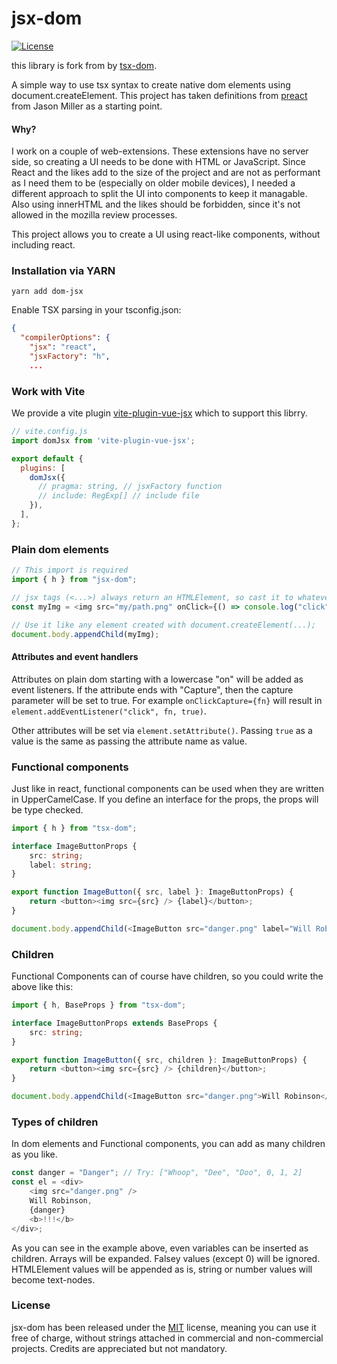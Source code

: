 # jsx-dom

[![License](https://img.shields.io/badge/License-MIT-blue.svg)](https://github.com/Lusito/tsx-dom/blob/master/LICENSE)

this library is fork from by [tsx-dom](https://github.com/Lusito/tsx-dom).

A simple way to use tsx syntax to create native dom elements using document.createElement.
This project has taken definitions from [preact](https://github.com/developit/preact) from Jason Miller as a starting point.

#### Why?

I work on a couple of web-extensions. These extensions have no server side, so creating a UI needs to be done with HTML or JavaScript. Since React and the likes add to the size of the project and are not as performant as I need them to be (especially on older mobile devices), I needed a different approach to split the UI into components to keep it managable.
Also using innerHTML and the likes should be forbidden, since it's not allowed in the mozilla review processes.

This project allows you to create a UI using react-like components, without including react.

### Installation via YARN

`yarn add dom-jsx`

Enable TSX parsing in your tsconfig.json:

```json
{
  "compilerOptions": {
    "jsx": "react",
    "jsxFactory": "h",
    ...
```

### Work with Vite

We provide a vite plugin [vite-plugin-vue-jsx](https://github.com/NewBuilding/vite-plugin-dom-jsx) which to support this librry.

```js
// vite.config.js
import domJsx from 'vite-plugin-vue-jsx';

export default {
  plugins: [
    domJsx({
      // pragma: string, // jsxFactory function
      // include: RegExp[] // include file
    }),
  ],
};
```

### Plain dom elements

```TypeScript
// This import is required
import { h } from "jsx-dom";

// jsx tags (<...>) always return an HTMLElement, so cast it to whatever type you need
const myImg = <img src="my/path.png" onClick={() => console.log("click")} /> as HTMLImageElement;

// Use it like any element created with document.createElement(...);
document.body.appendChild(myImg);
```

#### Attributes and event handlers

Attributes on plain dom starting with a lowercase "on" will be added as event listeners. If the attribute ends with "Capture", then the capture parameter will be set to true. For example `onClickCapture={fn}` will result in `element.addEventListener("click", fn, true)`.

Other attributes will be set via `element.setAttribute()`. Passing `true` as a value is the same as passing the attribute name as value.

### Functional components

Just like in react, functional components can be used when they are written in UpperCamelCase.
If you define an interface for the props, the props will be type checked.

```TypeScript
import { h } from "tsx-dom";

interface ImageButtonProps {
    src: string;
    label: string;
}

export function ImageButton({ src, label }: ImageButtonProps) {
    return <button><img src={src} /> {label}</button>;
}

document.body.appendChild(<ImageButton src="danger.png" label="Will Robinson"/>);
```

### Children

Functional Components can of course have children, so you could write the above like this:

```TypeScript
import { h, BaseProps } from "tsx-dom";

interface ImageButtonProps extends BaseProps {
    src: string;
}

export function ImageButton({ src, children }: ImageButtonProps) {
    return <button><img src={src} /> {children}</button>;
}

document.body.appendChild(<ImageButton src="danger.png">Will Robinson</ImageButton>);
```

### Types of children

In dom elements and Functional components, you can add as many children as you like.

```TypeScript
const danger = "Danger"; // Try: ["Whoop", "Dee", "Doo", 0, 1, 2]
const el = <div>
    <img src="danger.png" />
    Will Robinson,
    {danger}
    <b>!!!</b>
</div>;
```

As you can see in the example above, even variables can be inserted as children. Arrays will be expanded. Falsey values (except 0) will be ignored. HTMLElement values will be appended as is, string or number values will become text-nodes.

### License

jsx-dom has been released under the [MIT](https://github.com/NewBuilding/dom-jsx/master/LICENSE) license, meaning you
can use it free of charge, without strings attached in commercial and non-commercial projects. Credits are appreciated but not mandatory.
